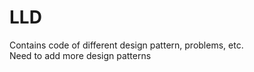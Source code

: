 # LLD
Contains code of different design pattern, problems, etc.   
Need to add more design patterns
